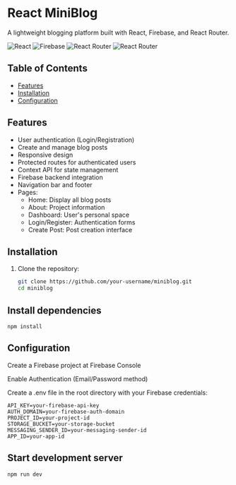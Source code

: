# React MiniBlog

A lightweight blogging platform built with React, Firebase, and React Router.

![React](https://img.shields.io/badge/React-18.3.1-blue)
![Firebase](https://img.shields.io/badge/Firebase-11.2.0-orange)
![React Router](https://img.shields.io/badge/React_Router-7.1.3-lightgrey)
![React Router](https://img.shields.io/badge/dotenv-16.4.7-white)

## Table of Contents

- [Features](#features)
- [Installation](#installation)
- [Configuration](#configuration)

## Features

- User authentication (Login/Registration)
- Create and manage blog posts
- Responsive design
- Protected routes for authenticated users
- Context API for state management
- Firebase backend integration
- Navigation bar and footer
- Pages:
  - Home: Display all blog posts
  - About: Project information
  - Dashboard: User's personal space
  - Login/Register: Authentication forms
  - Create Post: Post creation interface

## Installation

1. Clone the repository:

   ```bash
   git clone https://github.com/your-username/miniblog.git
   cd miniblog

   ```

## Install dependencies

`npm install`

## Configuration

Create a Firebase project at Firebase Console

Enable Authentication (Email/Password method)

Create a .env file in the root directory with your Firebase credentials:

```
API_KEY=your-firebase-api-key
AUTH_DOMAIN=your-firebase-auth-domain
PROJECT_ID=your-project-id
STORAGE_BUCKET=your-storage-bucket
MESSAGING_SENDER_ID=your-messaging-sender-id
APP_ID=your-app-id
```

## Start development server

`npm run dev `
